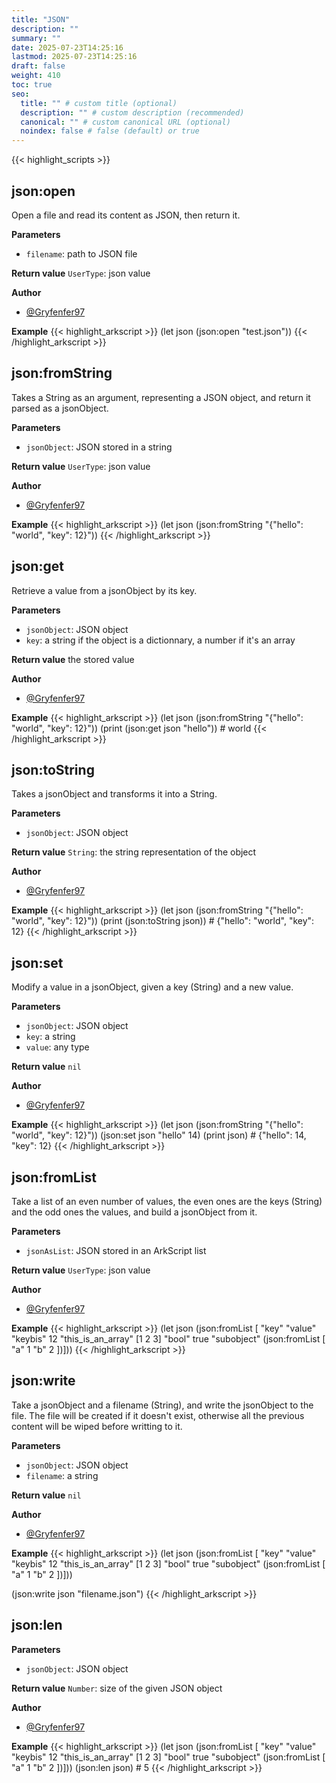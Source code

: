```yaml
---
title: "JSON"
description: ""
summary: ""
date: 2025-07-23T14:25:16
lastmod: 2025-07-23T14:25:16
draft: false
weight: 410
toc: true
seo:
  title: "" # custom title (optional)
  description: "" # custom description (recommended)
  canonical: "" # custom canonical URL (optional)
  noindex: false # false (default) or true
---
```


{{< highlight_scripts >}}

## json:open

Open a file and read its content as JSON, then return it.

**Parameters**
- `filename`: path to JSON file

**Return value** `UserType`: json value

**Author**
- [@Gryfenfer97](https://github.com/Gryfenfer97)

**Example**
{{< highlight_arkscript >}}
(let json (json:open "test.json"))
{{< /highlight_arkscript >}}

## json:fromString

Takes a String as an argument, representing a JSON object, and return it parsed as a jsonObject.

**Parameters**
- `jsonObject`: JSON stored in a string

**Return value** `UserType`: json value

**Author**
- [@Gryfenfer97](https://github.com/Gryfenfer97)

**Example**
{{< highlight_arkscript >}}
(let json (json:fromString "{\"hello\": \"world\", \"key\": 12}"))
{{< /highlight_arkscript >}}

## json:get

Retrieve a value from a jsonObject by its key.

**Parameters**
- `jsonObject`: JSON object
- `key`: a string if the object is a dictionnary, a number if it's an array

**Return value** the stored value

**Author**
- [@Gryfenfer97](https://github.com/Gryfenfer97)

**Example**
{{< highlight_arkscript >}}
(let json (json:fromString "{\"hello\": \"world\", \"key\": 12}"))
(print (json:get json "hello"))  # world
{{< /highlight_arkscript >}}

## json:toString

Takes a jsonObject and transforms it into a String.

**Parameters**
- `jsonObject`: JSON object

**Return value** `String`: the string representation of the object

**Author**
- [@Gryfenfer97](https://github.com/Gryfenfer97)

**Example**
{{< highlight_arkscript >}}
(let json (json:fromString "{\"hello\": \"world\", \"key\": 12}"))
(print (json:toString json))  # {"hello": "world", "key": 12}
{{< /highlight_arkscript >}}

## json:set

Modify a value in a jsonObject, given a key (String) and a new value.

**Parameters**
- `jsonObject`: JSON object
- `key`: a string
- `value`: any type

**Return value** `nil`

**Author**
- [@Gryfenfer97](https://github.com/Gryfenfer97)

**Example**
{{< highlight_arkscript >}}
(let json (json:fromString "{\"hello\": \"world\", \"key\": 12}"))
(json:set json "hello" 14)
(print json)  # {"hello": 14, "key": 12}
{{< /highlight_arkscript >}}

## json:fromList

Take a list of an even number of values, the even ones are the keys (String) and the odd ones the values, and build a jsonObject from it.

**Parameters**
- `jsonAsList`: JSON stored in an ArkScript list

**Return value** `UserType`: json value

**Author**
- [@Gryfenfer97](https://github.com/Gryfenfer97)

**Example**
{{< highlight_arkscript >}}
(let json (json:fromList [
  "key" "value"
  "keybis" 12
  "this_is_an_array" [1 2 3]
  "bool" true
  "subobject" (json:fromList [
      "a" 1
      "b" 2 ])]))
{{< /highlight_arkscript >}}

## json:write

Take a jsonObject and a filename (String), and write the jsonObject to the file. The file will be created if it doesn't exist, otherwise all the previous content will be wiped before writting to it.

**Parameters**
- `jsonObject`: JSON object
- `filename`: a string

**Return value** `nil`

**Author**
- [@Gryfenfer97](https://github.com/Gryfenfer97)

**Example**
{{< highlight_arkscript >}}
(let json (json:fromList [
  "key" "value"
  "keybis" 12
  "this_is_an_array" [1 2 3]
  "bool" true
  "subobject" (json:fromList [
    "a" 1
    "b" 2 ])]))

(json:write json "filename.json")
{{< /highlight_arkscript >}}

## json:len

**Parameters**
- `jsonObject`: JSON object

**Return value** `Number`: size of the given JSON object

**Author**
- [@Gryfenfer97](https://github.com/Gryfenfer97)

**Example**
{{< highlight_arkscript >}}
(let json (json:fromList [
  "key" "value"
  "keybis" 12
  "this_is_an_array" [1 2 3]
  "bool" true
  "subobject" (json:fromList [
    "a" 1
    "b" 2 ])]))
(json:len json)  # 5
{{< /highlight_arkscript >}}

